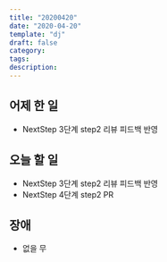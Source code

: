 ```yaml
---
title: "20200420"
date: "2020-04-20"
template: "dj"
draft: false
category:
tags:
description:
---
```


## 어제 한 일

* NextStep 3단계 step2 리뷰 피드백 반영

## 오늘 할 일

* NextStep 3단계 step2 리뷰 피드백 반영
* NextStep 4단계 step2 PR

## 장애

* 없을 무
